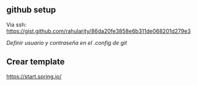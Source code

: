 ## github setup

Via ssh: https://gist.github.com/rahularity/86da20fe3858e6b311de068201d279e3

_Definir usuario y contraseña en el .config de git_



## Crear template

https://start.spring.io/